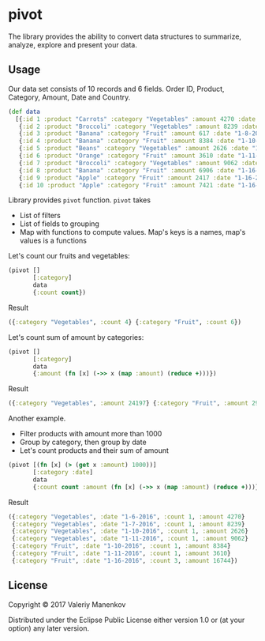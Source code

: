 # pivot

The library provides the ability to convert data structures to summarize,
analyze, explore and present your data.

## Usage

Our data set consists of 10 records and 6 fields. Order ID, Product,
Category, Amount, Date and Country.

```clojure
(def data
  [{:id 1 :product "Carrots" :category "Vegetables" :amount 4270 :date "1-6-2016" :country "United States"}
   {:id 2 :product "Broccoli" :category "Vegetables" :amount 8239 :date "1-7-2016" :country "United Kingdom"}
   {:id 3 :product "Banana" :category "Fruit" :amount 617 :date "1-8-2016" :country "United States"}
   {:id 4 :product "Banana" :category "Fruit" :amount 8384 :date "1-10-2016" :country "Canada"}
   {:id 5 :product "Beans" :category "Vegetables" :amount 2626 :date "1-10-2016" :country "Germany"}
   {:id 6 :product "Orange" :category "Fruit" :amount 3610 :date "1-11-2016" :country "United States"}
   {:id 7 :product "Broccoli" :category "Vegetables" :amount 9062 :date "1-11-2016" :country "Australia"}
   {:id 8 :product "Banana" :category "Fruit" :amount 6906 :date "1-16-2016" :country "New Zealand"}
   {:id 9 :product "Apple" :category "Fruit" :amount 2417 :date "1-16-2016" :country "France"}
   {:id 10 :product "Apple" :category "Fruit" :amount 7421 :date "1-16-2016" :country "Canada"}])
```
Library provides `pivot` function. `pivot` takes

 * List of filters
 * List of fields to grouping
 * Map with functions to compute values. Map's keys is a names, map's values is a functions

Let's count our fruits and vegetables:

```clojure
(pivot []
       [:category]
       data
       {:count count})
```

Result

```clojure
({:category "Vegetables", :count 4} {:category "Fruit", :count 6})
```

Let's count sum of amount by categories:

```clojure
(pivot []
       [:category]
       data
       {:amount (fn [x] (->> x (map :amount) (reduce +)))})
```

Result

```clojure
({:category "Vegetables", :amount 24197} {:category "Fruit", :amount 29355})
```

Another example.

 * Filter products with amount more than 1000
 * Group by category, then group by date
 * Let's count products and their sum of amount
 
```clojure
(pivot [(fn [x] (> (get x :amount) 1000))]
       [:category :date]
       data
       {:count count :amount (fn [x] (->> x (map :amount) (reduce +)))})
```

Result

```clojure
({:category "Vegetables", :date "1-6-2016", :count 1, :amount 4270}
 {:category "Vegetables", :date "1-7-2016", :count 1, :amount 8239}
 {:category "Vegetables", :date "1-10-2016", :count 1, :amount 2626}
 {:category "Vegetables", :date "1-11-2016", :count 1, :amount 9062}
 {:category "Fruit", :date "1-10-2016", :count 1, :amount 8384}
 {:category "Fruit", :date "1-11-2016", :count 1, :amount 3610}
 {:category "Fruit", :date "1-16-2016", :count 3, :amount 16744})
```

## License

Copyright © 2017 Valeriy Manenkov

Distributed under the Eclipse Public License either version 1.0 or (at
your option) any later version.
